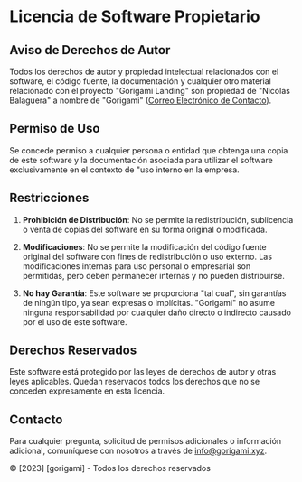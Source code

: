 # Licencia de Software Propietario

## Aviso de Derechos de Autor

Todos los derechos de autor y propiedad intelectual relacionados con el software, el código fuente, la documentación y cualquier otro material relacionado con el proyecto "Gorigami Landing" son propiedad de "Nicolas Balaguera" a nombre de "Gorigami" ([Correo Electrónico de Contacto](mailto:info@gorigami.xyz)).

## Permiso de Uso

Se concede permiso a cualquier persona o entidad que obtenga una copia de este software y la documentación asociada para utilizar el software exclusivamente en el contexto de  "uso interno en la empresa.

## Restricciones

1. **Prohibición de Distribución**: No se permite la redistribución, sublicencia o venta de copias del software en su forma original o modificada.

2. **Modificaciones**: No se permite la modificación del código fuente original del software con fines de redistribución o uso externo. Las modificaciones internas para uso personal o empresarial son permitidas, pero deben permanecer internas y no pueden distribuirse.

3. **No hay Garantía**: Este software se proporciona "tal cual", sin garantías de ningún tipo, ya sean expresas o implícitas. "Gorigami" no asume ninguna responsabilidad por cualquier daño directo o indirecto causado por el uso de este software.

## Derechos Reservados

Este software está protegido por las leyes de derechos de autor y otras leyes aplicables. Quedan reservados todos los derechos que no se conceden expresamente en esta licencia.

## Contacto

Para cualquier pregunta, solicitud de permisos adicionales o información adicional, comuníquese con nosotros a través de [info@gorigami.xyz](mailto:info@gorigami.xyz).

© [2023] [gorigami] - Todos los derechos reservados
